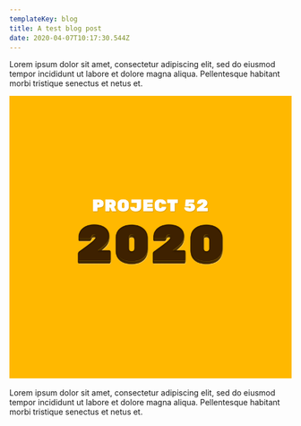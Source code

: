 ```yaml
---
templateKey: blog
title: A test blog post
date: 2020-04-07T10:17:30.544Z
---
```

Lorem ipsum dolor sit amet, consectetur adipiscing elit, sed do eiusmod tempor incididunt ut labore et dolore magna aliqua. Pellentesque habitant morbi tristique senectus et netus et.

![Project 52 - 2020](../../../content/uploads/project-52.png)

Lorem ipsum dolor sit amet, consectetur adipiscing elit, sed do eiusmod tempor incididunt ut labore et dolore magna aliqua. Pellentesque habitant morbi tristique senectus et netus et.